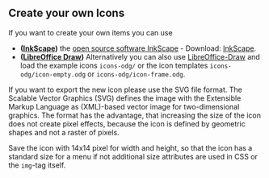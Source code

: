 
## Create your own Icons
If you want to create your own items you can use

* **([InkScape](https://en.wikipedia.org/wiki/Inkscape))** the [open source software InkScape](https://en.wikipedia.org/wiki/Inkscape) - Download: [InkScape](https://inkscape.org/download ).
* **([LibreOffice Draw](https://en.wikipedia.org/wiki/LibreOffice_Draw))** Alternatively you can also use [LibreOffice-Draw](https://en.wikipedia.org/wiki/LibreOffice_Draw) and load the example  icons `icons-odg/` or the icon templates `icons-odg/icon-empty.odg` or  `icons-odg/icon-frame.odg`.

If you want to export the new icon please use the SVG file format. The Scalable Vector Graphics (SVG) defines the image with the Extensible Markup Language as (XML)-based vector image for two-dimensional graphics.
The format has the advantage, that increasing the size of the icon does not create pixel effects, because the icon is defined by geometric shapes and not a raster of pixels.

Save the icon with 14x14 pixel for width and height, so that the icon has a standard size for a menu if not additional size attributes are used in CSS or the `img`-tag itself.
